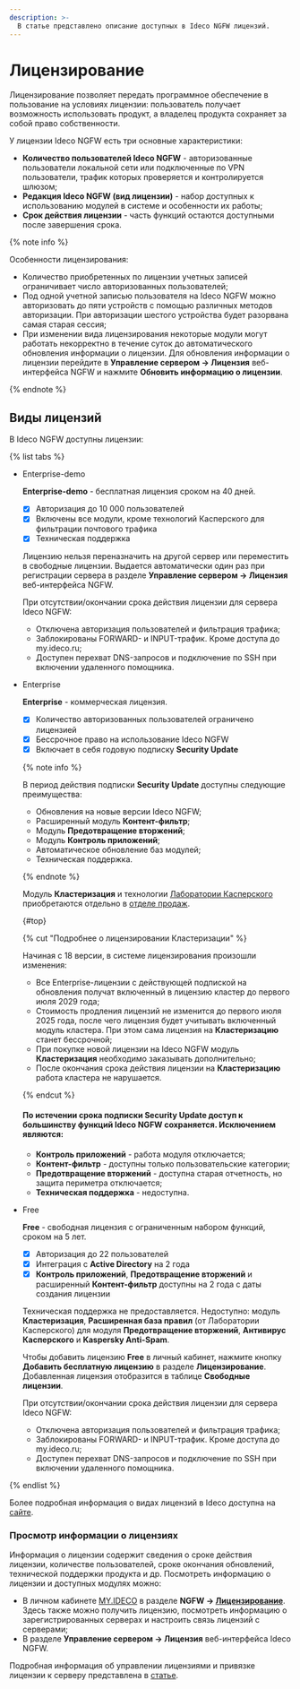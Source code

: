 ```yaml
---
description: >-
  В статье представлено описание доступных в Ideco NGFW лицензий.
---
```


# Лицензирование

Лицензирование позволяет передать программное обеспечение в пользование на условиях лицензии: пользователь получает возможность использовать продукт, а владелец продукта сохраняет за собой право собственности.

У лицензии Ideco NGFW есть три основные характеристики:

* **Количество пользователей Ideco NGFW** - авторизованные пользователи локальной сети или подключенные по VPN пользователи, трафик которых проверяется и контролируется шлюзом;
* **Редакция Ideco NGFW (вид лицензии)** - набор доступных к использованию модулей в системе и особенности их работы;
* **Срок действия лицензии** - часть функций остаются доступными после завершения срока.

{% note info %}

Особенности лицензирования:

* Количество приобретенных по лицензии учетных записей ограничивает число авторизованных пользователей;
* Под одной учетной записью пользователя на Ideco NGFW можно авторизовать до пяти устройств с помощью различных методов авторизации. При авторизации шестого устройства будет разорвана самая старая сессия;
* При изменении вида лицензирования некоторые модули могут работать некорректно в течение суток до автоматического обновления информации о лицензии. Для обновления информации о лицензии перейдите в **Управление сервером -> Лицензия** веб-интерфейса NGFW и нажмите **Обновить информацию о лицензии**.

{% endnote %}

## Виды лицензий

В Ideco NGFW доступны лицензии:

{% list tabs %}

- Enterprise-demo

  **Enterprise-demo** - бесплатная лицензия сроком на 40 дней.

  * [x] Авторизация до 10 000 пользователей
  * [x] Включены все модули, кроме технологий Касперского для фильтрации почтового трафика
  * [x] Техническая поддержка

  Лицензию нельзя переназначить на другой сервер или переместить в свободные лицензии. Выдается автоматически один раз при регистрации сервера в разделе **Управление сервером -> Лицензия** веб-интерфейса NGFW.

  При отсутствии/окончании срока действия лицензии для сервера Ideco NGFW:
  * Отключена авторизация пользователей и фильтрация трафика;
  * Заблокированы FORWARD- и INPUT-трафик. Кроме доступа до my.ideco.ru;
  * Доступен перехват DNS-запросов и подключение по SSH при включении удаленного помощника.

- Enterprise

  **Enterprise** - коммерческая лицензия.

  * [x] Количество авторизованных пользователей ограничено лицензией
  * [x] Бессрочное право на использование Ideco NGFW
  * [x] Включает в себя годовую подписку **Security Update**

  {% note info %}

  В период действия подписки **Security Update** доступны следующие преимущества:

  * Обновления на новые версии Ideco NGFW;
  * Расширенный модуль **Контент-фильтр**;
  * Модуль **Предотвращение вторжений**;
  * Модуль **Контроль приложений**;
  * Автоматическое обновление баз модулей;
  * Техническая поддержка.

  {% endnote %}

  Модуль **Кластеризация** и технологии [Лаборатории Касперского](https://ideco.ru/kaspersky) приобретаются отдельно в [отделе продаж](https://ideco.ru/kontakty).

  {#top}

  {% cut "Подробнее о лицензировании Кластеризации" %}

  Начиная с 18 версии, в системе лицензирования произошли изменения:

  * Все Enterprise-лицензии с действующей подпиской на обновления получат включенный в лицензию кластер до первого июля 2029 года;
  * Стоимость продления лицензий не изменится до первого июля 2025 года, после чего лицензия будет учитывать включенный модуль кластера. При этом сама лицензия на **Кластеризацию** станет бессрочной;
  * При покупке новой лицензии на Ideco NGFW модуль **Кластеризация** необходимо заказывать дополнительно;
  * После окончания срока действия лицензии на **Кластеризацию** работа кластера не нарушается.
    

  {% endcut %}

  #### По истечении срока подписки **Security Update** доступ к большинству функций Ideco NGFW сохраняется. Исключением являются:

  * **Контроль приложений** - работа модуля отключается;
  * **Контент-фильтр** - доступны только пользовательские категории;
  * **Предотвращение вторжений** - доступна старая отчетность, но защита периметра отключается;
  * **Техническая поддержка** - недоступна.

- Free

  **Free** - свободная лицензия с ограниченным набором функций, сроком на 5 лет.

  * [x] Авторизация до 22 пользователей
  * [x] Интеграция с **Active Directory** на 2 года
  * [x] **Контроль приложений**, **Предотвращение вторжений** и расширенный **Контент-фильтр** доступны на 2 года с даты создания лицензии
    
  Техническая поддержка не предоставляется. Недоступно: модуль **Кластеризация**, **Расширенная база правил** (от Лаборатории Касперского) для модуля **Предотвращение вторжений**, **Антивирус Касперского** и **Kaspersky Anti-Spam**.

  Чтобы добавить лицензию **Free** в личный кабинет, нажмите кнопку **Добавить бесплатную лицензию** в разделе **Лицензирование**. Добавленная лицензия отобразится в таблице **Свободные лицензии**.

  При отсутствии/окончании срока действия лицензии для сервера Ideco NGFW:
  * Отключена авторизация пользователей и фильтрация трафика;
  * Заблокированы FORWARD- и INPUT-трафик. Кроме доступа до my.ideco.ru;
  * Доступен перехват DNS-запросов и подключение по SSH при включении удаленного помощника.

{% endlist %}

Более подробная информация о видах лицензий в Ideco доступна на [сайте](https://ideco.ru/sravnenie-versiy).

### Просмотр информации о лицензиях

Информация о лицензии содержит сведения о сроке действия лицензии, количестве пользователей, сроке окончания обновлений, технической поддержки продукта и др. Посмотреть информацию о лицензии и доступных модулях можно:

* В личном кабинете [MY.IDECO](../../settings-my/README.md) в разделе **NGFW -> [Лицензирование](https://my.ideco.ru)**. Здесь также можно получить лицензию, посмотреть информацию о зарегистрированных серверах и настроить связь лицензий с серверами;
* В разделе **Управление сервером -> Лицензия** веб-интерфейса Ideco NGFW.

Подробная информация об управлении лицензиями и привязке лицензии к серверу представлена в [статье](../../ngfw/settings/server-management/license-management.md).